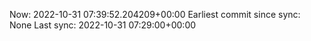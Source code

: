 Now: 2022-10-31 07:39:52.204209+00:00 Earliest commit since sync: None Last sync: 2022-10-31 07:29:00+00:00
